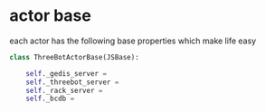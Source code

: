 # actor base

each actor has the following base properties which make life easy

```python
class ThreeBotActorBase(JSBase):

    self._gedis_server = 
    self._threebot_server = 
    self._rack_server = 
    self._bcdb = 

```


